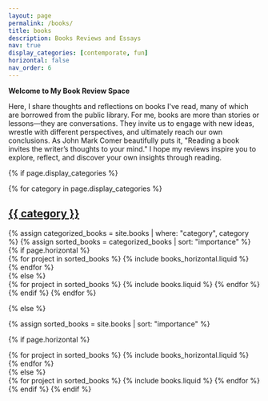 ```yaml
---
layout: page
permalink: /books/
title: books
description: Books Reviews and Essays
nav: true
display_categories: [contemporate, fun]
horizontal: false
nav_order: 6
---
```


**Welcome to My Book Review Space**

Here, I share thoughts and reflections on books I've read, many of which are borrowed from the public library. For me, books are more than stories or lessons—they are conversations. They invite us to engage with new ideas, wrestle with different perspectives, and ultimately reach our own conclusions. As John Mark Comer beautifully puts it, "Reading a book invites the writer’s thoughts to your mind." I hope my reviews inspire you to explore, reflect, and discover your own insights through reading.



<!-- pages/books.md -->

{% if page.display_categories %}
<div class="books">
  <!-- Display categorized books -->
  {% for category in page.display_categories %}
  <a id="{{ category }}" href=".#{{ category }}">
    <h2 class="category">{{ category }}</h2>
  </a>
  {% assign categorized_books = site.books | where: "category", category %}
  {% assign sorted_books = categorized_books | sort: "importance" %}
  <!-- Generate cards for each project -->
  {% if page.horizontal %}
  <div class="container">
    <div class="row row-cols-1 row-cols-md-2">
    {% for project in sorted_books %}
      {% include books_horizontal.liquid %}
    {% endfor %}
    </div>
  </div>
  {% else %}
  <div class="row row-cols-1 row-cols-md-3">
    {% for project in sorted_books %}
      {% include books.liquid %}
    {% endfor %}
  </div>
  {% endif %}
  {% endfor %}

{% else %}

<!-- Display books without categories -->

{% assign sorted_books = site.books | sort: "importance" %}

  <!-- Generate cards for each project -->

{% if page.horizontal %}

  <div class="container">
    <div class="row row-cols-1 row-cols-md-2">
    {% for project in sorted_books %}
      {% include books_horizontal.liquid %}
    {% endfor %}
    </div>
  </div>
  {% else %}
  <div class="row row-cols-1 row-cols-md-3">
    {% for project in sorted_books %}
      {% include books.liquid %}
    {% endfor %}
  </div>
  {% endif %}
{% endif %}
</div>

